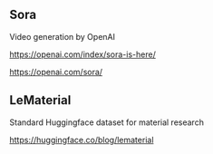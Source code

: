 ## Sora
Video generation by OpenAI


https://openai.com/index/sora-is-here/

https://openai.com/sora/


## LeMaterial
Standard Huggingface dataset for material research

https://huggingface.co/blog/lematerial
